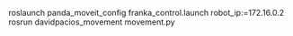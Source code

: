 roslaunch panda_moveit_config franka_control.launch robot_ip:=172.16.0.2
rosrun davidpacios_movement movement.py
